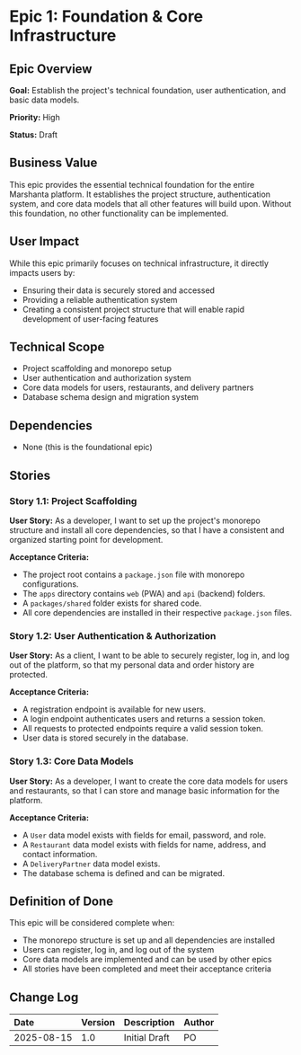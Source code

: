 # Epic 1: Foundation & Core Infrastructure

## Epic Overview

**Goal:** Establish the project's technical foundation, user authentication, and basic data models.

**Priority:** High

**Status:** Draft

## Business Value

This epic provides the essential technical foundation for the entire Marshanta platform. It establishes the project structure, authentication system, and core data models that all other features will build upon. Without this foundation, no other functionality can be implemented.

## User Impact

While this epic primarily focuses on technical infrastructure, it directly impacts users by:
- Ensuring their data is securely stored and accessed
- Providing a reliable authentication system
- Creating a consistent project structure that will enable rapid development of user-facing features

## Technical Scope

- Project scaffolding and monorepo setup
- User authentication and authorization system
- Core data models for users, restaurants, and delivery partners
- Database schema design and migration system

## Dependencies

- None (this is the foundational epic)

## Stories

### Story 1.1: Project Scaffolding

**User Story:** As a developer, I want to set up the project's monorepo structure and install all core dependencies, so that I have a consistent and organized starting point for development.

**Acceptance Criteria:**
- The project root contains a `package.json` file with monorepo configurations.
- The `apps` directory contains `web` (PWA) and `api` (backend) folders.
- A `packages/shared` folder exists for shared code.
- All core dependencies are installed in their respective `package.json` files.

### Story 1.2: User Authentication & Authorization

**User Story:** As a client, I want to be able to securely register, log in, and log out of the platform, so that my personal data and order history are protected.

**Acceptance Criteria:**
- A registration endpoint is available for new users.
- A login endpoint authenticates users and returns a session token.
- All requests to protected endpoints require a valid session token.
- User data is stored securely in the database.

### Story 1.3: Core Data Models

**User Story:** As a developer, I want to create the core data models for users and restaurants, so that I can store and manage basic information for the platform.

**Acceptance Criteria:**
- A `User` data model exists with fields for email, password, and role.
- A `Restaurant` data model exists with fields for name, address, and contact information.
- A `DeliveryPartner` data model exists.
- The database schema is defined and can be migrated.

## Definition of Done

This epic will be considered complete when:
- The monorepo structure is set up and all dependencies are installed
- Users can register, log in, and log out of the system
- Core data models are implemented and can be used by other epics
- All stories have been completed and meet their acceptance criteria

## Change Log

| Date | Version | Description | Author |
| :--- | :------ | :---------- | :----- |
| 2025-08-15 | 1.0 | Initial Draft | PO |

